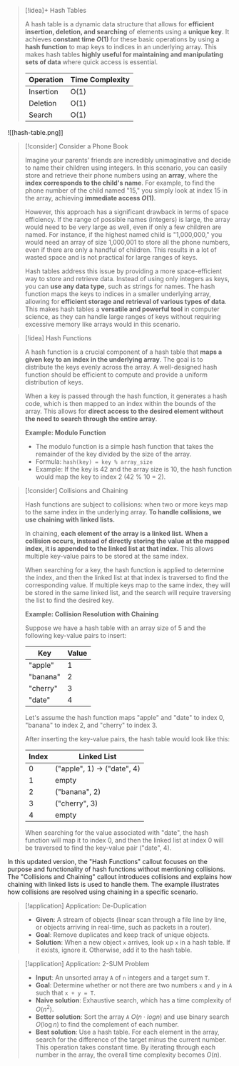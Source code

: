 > [!idea]+ Hash Tables
> 
> A hash table is a dynamic data structure that allows for **efficient insertion, deletion, and searching** of elements using a **unique key**. It achieves **constant time $O(1)$** for these basic operations by using a **hash function** to map keys to indices in an underlying array. This makes hash tables **highly useful for maintaining and manipulating sets of data** where quick access is essential.
>
> | Operation | Time Complexity |
> |-----------|----------------|
> | Insertion | O(1)           |
> | Deletion  | O(1)           |
> | Search    | O(1)           |
![[hash-table.png]]
> 
> 

> [!consider] Consider a Phone Book
>
> Imagine your parents' friends are incredibly unimaginative and decide to name their children using integers. In this scenario, you can easily store and retrieve their phone numbers using an **array**, where the **index corresponds to the child's name**. For example, to find the phone number of the child named "15," you simply look at index 15 in the array, achieving **immediate access $O(1)$**.
>
> However, this approach has a significant drawback in terms of space efficiency. If the range of possible names (integers) is large, the array would need to be very large as well, even if only a few children are named. For instance, if the highest named child is "1,000,000," you would need an array of size 1,000,001 to store all the phone numbers, even if there are only a handful of children. This results in a lot of wasted space and is not practical for large ranges of keys.
>
> Hash tables address this issue by providing a more space-efficient way to store and retrieve data. Instead of using only integers as keys, you can **use any data type**, such as strings for names. The hash function maps the keys to indices in a smaller underlying array, allowing for **efficient storage and retrieval of various types of data**. This makes hash tables a **versatile and powerful tool** in computer science, as they can handle large ranges of keys without requiring excessive memory like arrays would in this scenario.


> [!idea] Hash Functions
>
> A hash function is a crucial component of a hash table that **maps a given key to an index in the underlying array**. The goal is to distribute the keys evenly across the array. A well-designed hash function should be efficient to compute and provide a uniform distribution of keys.
>
> When a key is passed through the hash function, it generates a hash code, which is then mapped to an index within the bounds of the array. This allows for **direct access to the desired element without the need to search through the entire array**.
>
> **Example: Modulo Function**
>
> - The modulo function is a simple hash function that takes the remainder of the key divided by the size of the array.
> - Formula: `hash(key) = key % array_size`
> - Example: If the key is 42 and the array size is 10, the hash function would map the key to index 2 (42 % 10 = 2).

> [!consider] Collisions and Chaining
>
> Hash functions are subject to collisions: when two or more keys map to the same index in the underlying array. **To handle collisions, we use chaining with linked lists.**
>
> In chaining, **each element of the array is a linked list.** **When a collision occurs, instead of directly storing the value at the mapped index, it is appended to the linked list at that index.** This allows multiple key-value pairs to be stored at the same index.
>
> When searching for a key, the hash function is applied to determine the index, and then the linked list at that index is traversed to find the corresponding value. If multiple keys map to the same index, they will be stored in the same linked list, and the search will require traversing the list to find the desired key.
>
> **Example: Collision Resolution with Chaining**
>
> Suppose we have a hash table with an array size of 5 and the following key-value pairs to insert:
>
> | Key | Value |
> |-----|-------|
> | "apple" | 1 |
> | "banana" | 2 |
> | "cherry" | 3 |
> | "date" | 4 |
>
> Let's assume the hash function maps "apple" and "date" to index 0, "banana" to index 2, and "cherry" to index 3.
>
> After inserting the key-value pairs, the hash table would look like this:
>
> | Index | Linked List |
> |-------|-------------|
> | 0     | ("apple", 1) -> ("date", 4) |
> | 1     | empty |
> | 2     | ("banana", 2) |
> | 3     | ("cherry", 3) |
> | 4     | empty |
>
> When searching for the value associated with "date", the hash function will map it to index 0, and then the linked list at index 0 will be traversed to find the key-value pair ("date", 4).

In this updated version, the "Hash Functions" callout focuses on the purpose and functionality of hash functions without mentioning collisions. The "Collisions and Chaining" callout introduces collisions and explains how chaining with linked lists is used to handle them. The example illustrates how collisions are resolved using chaining in a specific scenario.

> [!application] Application: De-Duplication
>
> - **Given**: A stream of objects (linear scan through a file line by line, or objects arriving in real-time, such as packets in a router).
> - **Goal**: Remove duplicates and keep track of unique objects.
> - **Solution**: When a new object `x` arrives, look up `x` in a hash table. If it exists, ignore it. Otherwise, add it to the hash table.

> [!application] Application: 2-SUM Problem
>
> - **Input**: An unsorted array `A` of `n` integers and a target sum `T`.
> - **Goal**: Determine whether or not there are two numbers `x` and `y` in `A` such that `x + y = T`.
> - **Naive solution**: Exhaustive search, which has a time complexity of $O(n^2)$.
> - **Better solution**: Sort the array `A` $O(n \cdot log n)$ and use binary search $O(\log n)$ to find the complement of each number.
> - **Best solution**: Use a hash table. For each element in the array, search for the difference of the target minus the current number. This operation takes constant time. By iterating through each number in the array, the overall time complexity becomes $O(n)$.


